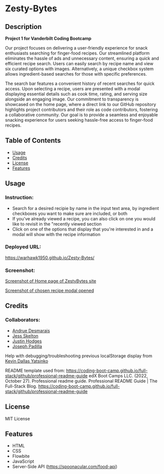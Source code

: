 # Zesty-Bytes

## Description

**Project 1 for Vanderbilt Coding Bootcamp**

Our project focuses on delivering a user-friendly experience for snack enthusiasts searching for finger-food recipes. Our streamlined platform eliminates the hassle of ads and unnecessary content, ensuring a quick and efficient recipe search. Users can easily search by recipe name and view six curated options with images. Alternatively, a unique checkbox system allows ingredient-based searches for those with specific preferences.

The search bar features a convenient history of recent searches for quick access. Upon selecting a recipe, users are presented with a modal displaying essential details such as cook time, rating, and serving size alongside an engaging image. Our commitment to transparency is showcased on the home page, where a direct link to our GitHub repository highlights project contributors and their role as code contributors, fostering a collaborative community. Our goal is to provide a seamless and enjoyable snacking experience for users seeking hassle-free access to finger-food recipes.

## Table of Contents 

- [Usage](#usage)
- [Credits](#credits)
- [License](#license)
- [Features](#features)

## Usage

### Instruction:
* Search for a desired recipie by name in the input text area, by ingredient checkboxes you want to make sure are included, or both 
* If you've already viewed a recipe, you can also click on one you would like to revisit in the "recently viewed section
* Click on one of the options that display that you're interested in and a modal will show with the recipe information

### Deployed URL:

https://warhawk1950.github.io/Zesty-Bytes/

### Screenshot:

[Screenshot of Home page of ZestyBytes site](./Assets/zestyClip1.png)

[Screenshot of chosen recipe modal opened](./Assets/zestyClip2.png)

## Credits

### Collaborators: 
* [Andrue Desmarais](https://github.com/AndrueGage)
* [Jess Skelton](https://github.com/jskelly8)
* [Justin Hodges](https://github.com/Justinh144)
* [Joseph Padilla](https://github.com/warhawk1950)

Help with debugging/troubleshooting previous localStorage display from [Kevin Dallas Yatsinko](https://github.com/okni-c)

README template used from: https://coding-boot-camp.github.io/full-stack/github/professional-readme-guide edX Boot Camps LLC. (2022, October 27). Professional readme guide. Professional README Guide | The Full-Stack Blog. https://coding-boot-camp.github.io/full-stack/github/professional-readme-guide

## License

MIT License

## Features

* HTML
* CSS
* Flowbite
* JavaScript
* Server-Side API (https://spoonacular.com/food-api)
